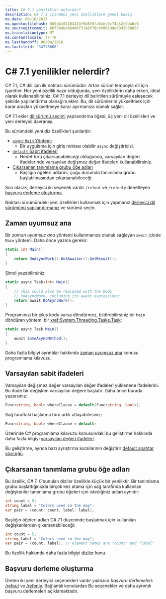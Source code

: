 ```yaml
---
title: C# 7.1 yenilikler nelerdir?
description: C# 7.1 içindeki yeni özelliklere genel bakış.
ms.date: 08/16/2017
ms.openlocfilehash: 565db102284424f9d8f6fa04ec9c74b52c9da0e6
ms.sourcegitcommit: bbf70abe6b46073148f78cbf0619de6092b5800c
ms.translationtype: MT
ms.contentlocale: tr-TR
ms.lasthandoff: 06/04/2018
ms.locfileid: "34728660"
---
```

# <a name="whats-new-in-c-71"></a>C# 7.1 yenilikler nelerdir?

C# 7.1, C# dili için ilk noktası sürümüdür. Artan sürüm tempoyla dil için işaretler. Her yeni özellik hazır olduğunda, yeni özelliklerin daha erken, ideal olarak kullanabilirsiniz. C# 7.1 derleyici dil belirtilen sürümüyle eşleşecek şekilde yapılandırma olanağını ekler. Bu, dil sürümlerini yükseltmek için karar araçları yükseltmeye karar ayırmanıza olanak sağlar.

C# 7.1 ekler [dil sürümü seçimi](../language-reference/configure-language-version.md) yapılandırma öğesi, üç yeni dil özellikleri ve yeni derleyici davranışı.

Bu sürümdeki yeni diz özellikleri şunlardır:

* [`async` `Main` Yöntemi](#async-main)
  - Bir uygulama için giriş noktası olabilir `async` değiştiricisi.
* [`default` Sabit ifadeleri](#default-literal-expressions)
  - Hedef türü çıkarsanabileceği olduğunda, varsayılan değeri ifadelerinde varsayılan değişmez değer ifadeleri kullanabilirsiniz.
* [Çıkarsanan tanımlama grubu öğe adları](#inferred-tuple-element-names)
  - Başlığın öğeleri adlarını, çoğu durumda tanımlama grubu başlatılmasından çıkarsanabileceği.

Son olarak, derleyici iki seçenek vardır `/refout` ve `/refonly` denetleyen [başvuru derleme oluşturma](#reference-assembly-generation).

Noktası sürümündeki yeni özellikleri kullanmak için yapmanız [derleyici dil sürümünü yapılandırmanız](../language-reference/configure-language-version.md) ve sürümü seçin.

## <a name="async-main"></a>Zaman uyumsuz ana

Bir *zaman uyumsuz ana* yöntemi kullanmanıza olanak sağlayan `await` içinde `Main` yöntemi.
Daha önce yazma gerekir:

```csharp
static int Main()
{
    return DoAsyncWork().GetAwaiter().GetResult();
}
```

Şimdi yazabilirsiniz:

```csharp
static async Task<int> Main()
{
    // This could also be replaced with the body
    // DoAsyncWork, including its await expressions:
    return await DoAsyncWork();
}
```

Programınızı bir çıkış kodu varsa döndürmez, bildirebilirsiniz bir `Main` döndüren yöntemi bir <xref:System.Threading.Tasks.Task>:

```csharp
static async Task Main()
{
    await SomeAsyncMethod();
}
```

Daha fazla bilgiyi ayrıntılar hakkında [zaman uyumsuz ana](../programming-guide/main-and-command-args/index.md) konusu programlama kılavuzu.

## <a name="default-literal-expressions"></a>Varsayılan sabit ifadeleri

Varsayılan değişmez değer varsayılan değer ifadeleri yüklenene ifadelerini.
Bu ifade bir değişken varsayılan değere başlatır. Daha önce burada yazarsınız:

```csharp
Func<string, bool> whereClause = default(Func<string, bool>);
```

Sağ taraftaki başlatma türü artık atlayabilirsiniz:

```csharp
Func<string, bool> whereClause = default;
```

Üzerinde C# programlama kılavuzu konusundaki bu geliştirme hakkında daha fazla bilgiyi [varsayılan değeri ifadeleri](../programming-guide/statements-expressions-operators/default-value-expressions.md).

Bu geliştirme, ayrıca bazı ayrıştırma kurallarının değiştirir [default anahtar sözcüğü](../language-reference/keywords/default.md).

## <a name="inferred-tuple-element-names"></a>Çıkarsanan tanımlama grubu öğe adları

Bu özellik, C# 7. 0'sunulan diziler özellikle küçük bir yeniliktir. Bir tanımlama grubu başlattığınızda birçok kez atama için sağ tarafında kullanılan değişkenler tanımlama grubu öğeleri için istediğiniz adları aynıdır:

```csharp
int count = 5;
string label = "Colors used in the map";
var pair = (count: count, label: label);
```

Başlığın öğeleri adları C# 7.1 düzeninde başlatmak için kullanılan değişkenlerden çıkarsanabileceği:

```csharp
int count = 5;
string label = "Colors used in the map";
var pair = (count, label); // element names are "count" and "label"
```

Bu özellik hakkında daha fazla bilgiyi [diziler](../tuples.md) konu.

## <a name="reference-assembly-generation"></a>Başvuru derleme oluşturma

Üreten iki yeni derleyici seçenekleri vardır *yalnızca başvuru derlemeleri*: [/refout](../language-reference/compiler-options/refout-compiler-option.md) ve [/refonly](../language-reference/compiler-options/refonly-compiler-option.md).
Bağlantılı konulardan Bu seçenekler ve daha ayrıntılı başvuru derlemeleri açıklamaktadır.
